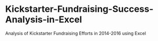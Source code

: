 # Kickstarter-Fundraising-Success-Analysis-in-Excel
Analysis of Kickstarter Fundraising Efforts in 2014-2016 using Excel
